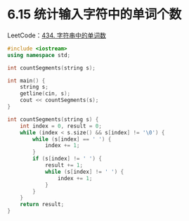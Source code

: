 # 6.15 统计输入字符中的单词个数

LeetCode：[434. 字符串中的单词数](https://leetcode.cn/problems/number-of-segments-in-a-string/description/)

```cpp
#include <iostream>
using namespace std;

int countSegments(string s);

int main() {
    string s;
    getline(cin, s);
    cout << countSegments(s);
}

int countSegments(string s) {
    int index = 0, result = 0;
    while (index < s.size() && s[index] != '\0') {
        while (s[index] == ' ') {
            index += 1;
        }
        if (s[index] != ' ') {
            result += 1;
            while (s[index] != ' ') {
                index += 1;
            }
        }
    }
    return result;
}
```
